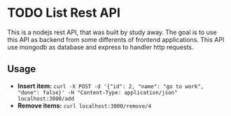 # TODO List Rest API
This is a nodejs rest API, that was built by study away. The goal is to use this API as backend from some differents of frontend applications.
This API use mongodb as database and express to handler http requests.

## Usage

* **Insert item:**
`curl -X POST -d '{"id": 2, "name": "go to work", "done": false}' -H "Content-Type: application/json" localhost:3000/add`
* **Remove items:**
``curl localhost:3000/remove/4``